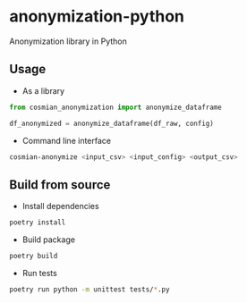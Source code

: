 # anonymization-python

Anonymization library in Python

## Usage

- As a library

```python
from cosmian_anonymization import anonymize_dataframe

df_anonymized = anonymize_dataframe(df_raw, config)
```

- Command line interface

```bash
cosmian-anonymize <input_csv> <input_config> <output_csv>
```

## Build from source

- Install dependencies

```bash
poetry install
```

- Build package

```bash
poetry build
```

- Run tests

```bash
poetry run python -m unittest tests/*.py
```
